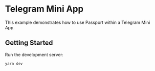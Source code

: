 # Telegram Mini App

This example demonstrates how to use Passport within a Telegram Mini App.

## Getting Started

Run the development server:

```bash
yarn dev
```
